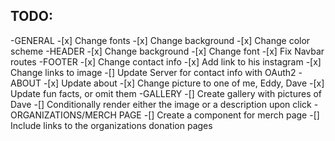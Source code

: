 ## TODO:
-GENERAL
    -[x] Change fonts
    -[x] Change background
    -[x] Change color scheme
-HEADER
    -[x] Change background
    -[x] Change font
    -[x] Fix Navbar routes
-FOOTER
    -[x] Change contact info 
    -[x] Add link to his instagram
    -[x] Change links to image
    -[] Update Server for contact info with OAuth2
-ABOUT
    -[x] Update about
    -[x] Change picture to one of me, Eddy, Dave
    -[x] Update fun facts, or omit them
-GALLERY
    -[] Create gallery with pictures of Dave
    -[] Conditionally render either the image or a description upon click
-ORGANIZATIONS/MERCH PAGE
    -[] Create a component for merch page
    -[] Include links to the organizations donation pages